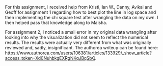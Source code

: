 For this assignment, I received help from Kristi, Ian W., Danny, Avikal and Geoff for assignment 1 regarding how to best plot the line in log space and then implementing the chi square test after wrangling the data on my own. I then helped pass that knowledge along to Maisha. 

For assignment 2, I noticed a small error in my original data wrangling after looking into why the visualization did not seem to reflect the numerical results. The results were actually very different from what was originally reviewed and, sadly, insignificant. The authorea writeup can be found here: https://www.authorea.com/users/106381/articles/133929/_show_article?access_token=Xd0NuhbkgEXRgNKqJBqSbQ. 